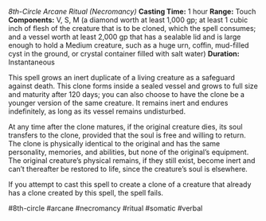 *8th-Circle Arcane Ritual (Necromancy)*
**Casting Time:** 1 hour
**Range:** Touch
**Components:** V, S, M (a diamond worth at least 1,000 gp; at least 1 cubic inch of flesh of the creature that is to be cloned, which the spell consumes; and a vessel worth at least 2,000 gp that has a sealable lid and is large enough to hold a Medium creature, such as a huge urn, coffin, mud-filled cyst in the ground, or crystal container filled with salt water)
**Duration:** Instantaneous

This spell grows an inert duplicate of a living creature as a safeguard against death. This clone forms inside a sealed vessel and grows to full size and maturity after 120 days; you can also choose to have the clone be a younger version of the same creature. It remains inert and endures indefinitely, as long as its vessel remains undisturbed.

At any time after the clone matures, if the original creature dies, its soul transfers to the clone, provided that the soul is free and willing to return. The clone is physically identical to the original and has the same personality, memories, and abilities, but none of the original’s equipment. The original creature’s physical remains, if they still exist, become inert and can’t thereafter be restored to life, since the creature’s soul is elsewhere.

If you attempt to cast this spell to create a clone of a creature that already has a clone created by this spell, the spell fails.

#8th-circle #arcane #necromancy #ritual #somatic #verbal
